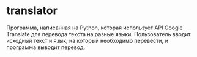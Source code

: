 # translator


Программа, написанная на Python, которая использует API Google Translate для перевода текста на разные языки. Пользователь вводит исходный текст и язык, на который необходимо перевести, и программа выводит перевод.
